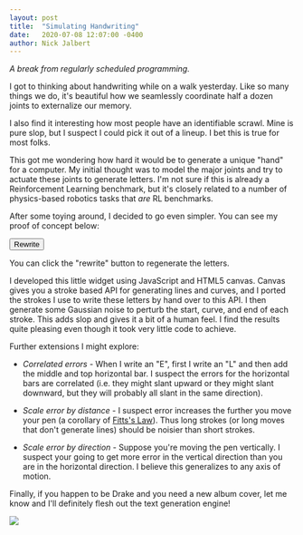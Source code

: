 ```yaml
---
layout: post
title:  "Simulating Handwriting"
date:   2020-07-08 12:07:00 -0400
author: Nick Jalbert
---
```


*A break from regularly scheduled programming.*

I got to thinking about handwriting while on a walk yesterday. Like so many
things we do, it's beautiful how we seamlessly coordinate half a dozen joints
to externalize our memory.

I also find it interesting how most people have an identifiable scrawl.  Mine
is pure slop, but I suspect I could pick it out of a lineup.  I bet this is
true for most folks.

This got me wondering how hard it would be to generate a unique "hand" for a
computer.  My initial thought was to model the major joints and try to actuate
these joints to generate letters.  I'm not sure if this is already a
Reinforcement Learning benchmark, but it's closely related to a number of
physics-based robotics tasks that *are* RL benchmarks.

After some toying around, I decided to go even simpler. You can see my proof
of concept below:


<script type="text/javascript">
{% include assets/js/2020-07-08/handwritten-e1a0bff.js %}
</script>
<div id="handwritten-js" style="margin-bottom: 0.5rem"></div>
<button id="rewrite-button" class="rounded-button">Rewrite</button>

You can click the "rewrite" button to regenerate the letters.

I developed this little widget using JavaScript and HTML5 canvas. Canvas gives
you a stroke based API for generating lines and curves, and I ported the
strokes I use to write these letters by hand over to this API.  I then generate
some Gaussian noise to perturb the start, curve, and end of each stroke.  This
adds slop and gives it a bit of a human feel.  I find the results quite
pleasing even though it took very little code to achieve.

Further extensions I might explore:

* *Correlated errors* - When I write an "E", first I write an "L" and then add
  the middle and top horizontal bar.  I suspect the errors for the horizontal
  bars are correlated (i.e. they might slant upward or they might slant
  downward, but they will probably all slant in the same direction).
* *Scale error by distance* - I suspect error increases the further you move
  your pen (a corollary of [Fitts's
  Law](https://en.wikipedia.org/wiki/Fitts%27s_law)).  Thus long strokes (or
  long moves that don't generate lines) should be noisier than short strokes.

* *Scale error by direction* - Suppose you're moving the pen vertically.  I
  suspect your going to get more error in the vertical direction than you are
  in the horizontal direction.  I believe this generalizes to any axis of
  motion.

Finally, if you happen to be Drake and you need a new album cover, let me know
and I'll definitely flesh out the text generation engine!

<div class="centered">
  <a href="https://en.wikipedia.org/wiki/If_You%27re_Reading_This_It%27s_Too_Late">
    <img src="{{ site.baseurl }}/assets/img/2020-07-08/drake-cover.png" />
  </a>
</div>



